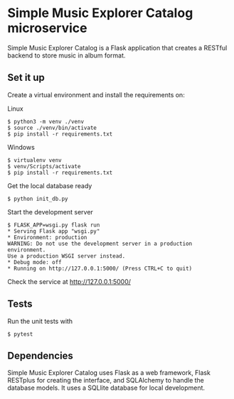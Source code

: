 Simple Music Explorer Catalog microservice
=======

Simple Music Explorer Catalog is a Flask application that creates a RESTful 
backend to store music in album format.

Set it up
------

Create a virtual environment and install the requirements on:

Linux

    $ python3 -m venv ./venv
    $ source ./venv/bin/activate
    $ pip install -r requirements.txt
    
Windows

    $ virtualenv venv
    $ venv/Scripts/activate
    $ pip install -r requirements.txt


Get the local database ready

    $ python init_db.py

Start the development server

    $ FLASK_APP=wsgi.py flask run
    * Serving Flask app "wsgi.py"
    * Environment: production
    WARNING: Do not use the development server in a production environment.
    Use a production WSGI server instead.
    * Debug mode: off
    * Running on http://127.0.0.1:5000/ (Press CTRL+C to quit)

Check the service at http://127.0.0.1:5000/


Tests
------

Run the unit tests with

    $ pytest


Dependencies
------

Simple Music Explorer Catalog uses Flask as a web framework, Flask RESTplus 
for creating the interface, and SQLAlchemy to handle the database models. 
It uses a SQLlite database for local development.
